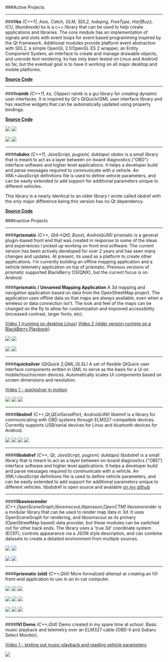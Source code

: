 ###Active Projects

***

####**ks**
*(C++11, Asio, Catch, GLM, SDL2, lodepng, FreeType, HarfBuzz, ICU, libunibreak)*
ks is a c++ library that can be used to help create applications and libraries. The core module has an implementation of signals and slots with event loops for event based programming inspired by the Qt framework. Additional modules provide platform event abstraction with SDL2, a simple OpenGL 2.1/OpenGL ES 2 wrapper, an Entity Component System, an interface to create and manage drawable objects, and unicode text rendering. ks has only been tested on Linux and Android so far, but the eventual goal is to have it working on all major desktop and mobile platforms.

[**Source Code**](https://github.com/preet?tab=repositories)

***

####**raintk**
*(C++11, ks, Clipper)*
raintk is a gui library for creating dynamic user interfaces. It is inspired by Qt's QtQuick/QML user interface library and has reactive widgets that can be automatically updated using property bindings.

[**Source Code**](https://github.com/preet/raintk)

![](images/rtk1.png)
![](images/rtk2.png)

![](images/rtk6.png)
![](images/rtk5.png)

***

####**obdex**
*(C++11, JavaScript, pugixml, duktape)*
obdex is a small library that is meant to act as a layer between on-board diagnostics ("OBD") interface software and higher level applications. It helps a developer build and parse messages required to communicate with a vehicle. An XML+JavaScript definitions file is used to define vehicle parameters, and can be easily extended to add support for additional parameters unique to different vehicles.

This library is a nearly identical to an older library I wrote called obdref with the only major difference being this version has no Qt dependency.

[**Source Code**](https://github.com/preet/obdex)


###Inactive Projects

****

####**prismatic**
*(C++, Qt4->Qt5, Boost, Android/JNI)*
prismatic is a general plugin-based front end that was created in response to some of the ideas and experiences I picked up working on front end software. The current version has been actively developed for over 2 years and has seen many changes and updates. At present, its used as a platform to create other applications. I'm currently building an offline mapping application and a vehicle telemetry application on top of prismatic. Previous versions of prismatic supported BlackBerry OS(QNX), but the current focus is on Android.

####**prismatic / Unnamed Mapping Application**
A 3d mapping and navigation application based on data from the OpenStreetMap project. The application uses offline data so that maps are always available, even when a wireless or data connection isn't. The look and feel of the maps can be changed on the fly to allow for customization and improved accessibility (increased contrast, larger fonts, etc).

[Video 1 (running on desktop Linux)](http://youtu.be/yPMrE7MZBJY)
[Video 2 (older version running on a BlackBerry Playbook)](http://youtu.be/Z-pjugD2Olo)

![](images/mx1.png)
![](images/mx2.png)

![](images/mx3.png)
![](images/mx4.png)

****

####**quicksilver**
*(QtQuick 2,QML,GLSL)*
A set of flexible QtQuick user interface components written in QML to serve as the basis for a UI on mobile/touchscreen devices. Automatically scales UI components based on screen dimensions and resolution.

[Video 1 - quicksilver in motion](http://youtu.be/X6H89GfD2fs)

![](images/quicksilver1.png)
![](images/quicksilver2.png)
![](images/quicksilver3.png)

****

####**libelmif**
*(C++,Qt,QExtSerialPort, Android/JNI)*
libelmif is a library for communicating with OBD systems through ELM327-compatible devices. Currently supports USB/serial devices for Linux and bluetooth devices for Android.

![](images/libelmif1.png)
![](images/libelmif2.png)
![](images/libelmif3.png)
![](images/libelmif4.png)

****

####**libobdref**
*(C++, Qt, JavaScript, pugixml, duktape)*
libobdref is a small library that is meant to act as a layer between on-board diagnostics ("OBD") interface software and higher level applications. It helps a developer build and parse messages required to communicate with a vehicle. An XML+JavaScript definitions file is used to define vehicle parameters, and can be easily extended to add support for additional parameters unique to different vehicles. libobdref is open source and available [on my github](https://github.com/preet/libobdref)

****

####**libosmsrender**
*(C++,OpenSceneGraph,libosmscout,libjansson,OpenCTM)*
libosmsrender is a modular library that can be used to render map data in 3d. It uses OpenSceneGraph for rendering, and libosmscout as its primary (OpenStreetMap based) data provider, but these modules can be switched out for other back ends. The library uses a 'true 3d' coordinate system (ECEF), controls appearance via a JSON style description, and can combine datasets to create a detailed environment from multiple sources.

![](images/libosmsrender1.png)
![](images/libosmsrender2.png)

![](images/libosmsrender3.png)
![](images/libosmsrender4.png)

****

####**prismatic (old)**
*(C++,Qt4)*
More formalized attempt at creating an IVI front-end application to use in an in-car computer.

![](images/pris2_screens1.png)
![](images/pris2_screens2.png)
![](images/pris2_screens3.png)

![](images/pris2_screens4.png)
![](images/pris2_screens5.png)
![](images/pris2_screens6.png)

![](images/pris2_screens7.png)
![](images/pris2_screens8.png)
![](images/pris2_screens9.png)

***

####**IVI Demo**
*(C++,Qt4)*
Demo created in my spare time at school. Basic music playback and telemetry over an ELM327 cable (OBD-II and Subaru Select Monitor).

[Video 1 - testing out music playback and reading vehicle parameters](http://youtu.be/24dYSASumpY)

![](images/thumb_pris1video.png)

